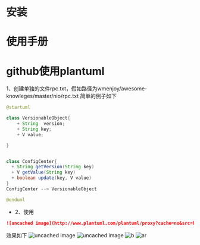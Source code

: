 # 安装
# 使用手册

# github使用plantuml
1、创建单独的文件rpc.txt，假如路径为wmenjoy/awesome-knowleges/master/nio/rpc.txt 简单的例子如下
```java
@startuml

class VersionableObject{
    + String  version;
    + String key;
    + V value;

}


class ConfigCenter{
  + String getVersion(String key)
  + V getValue(String key)
  + boolean update(key, V value)
}
ConfigCenter --> VersionableObject

@enduml
```
* 2、使用
``` md
![uncached image](http://www.plantuml.com/plantuml/proxy?cache=no&src=https://raw.githubusercontent.com/wmenjoy/awesome-knowleges/master/nio/rpc.txt)
```
效果如下
![uncached image](http://www.plantuml.com/plantuml/proxy?cache=no&src=https://raw.githubusercontent.com/wmenjoy/awesome-knowleges/master/nio/rpc.txt)
![uncached image](http://www.plantuml.com/plantuml/proxy?cache=no&src=https://raw.githubusercontent.com/wmenjoy/awesome-knowleges/master/howtowrite/test-network.txt)
![b](http://www.plantuml.com/plantuml/proxy?cache=no&src=https://raw.githubusercontent.com/wmenjoy/awesome-knowleges/master/howtowrite/json.txt)
![ar](http://www.plantuml.com/plantuml/proxy?cache=no&src=https://raw.githubusercontent.com/wmenjoy/awesome-knowleges/master/howtowrite/a.txt)


